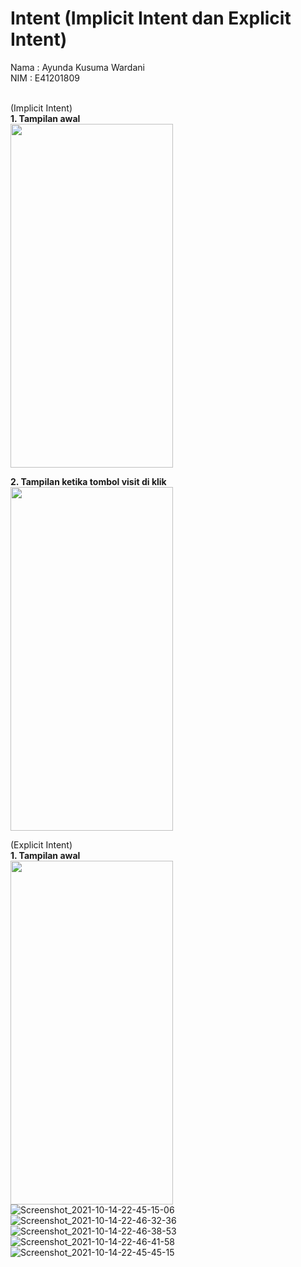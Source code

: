 # Intent (Implicit Intent dan Explicit Intent)

Nama : Ayunda Kusuma Wardani <br/>
NIM  : E41201809<br/>

<br/>
(Implicit Intent)<br/>
<b>1. Tampilan awal</b> <br/>
<img src="https://user-images.githubusercontent.com/47249108/137352567-6da2bc84-ac4b-4031-8fad-18bdcf8655fd.jpg" width="260" height="550">

<b>2. Tampilan ketika tombol visit di klik</b> <br/>
<img src="https://user-images.githubusercontent.com/47249108/137352646-1f5c8232-be1a-4c14-819c-6784162b604e.jpg" width="260" height="550">

(Explicit Intent)<br/>
<b>1. Tampilan awal</b> <br/>
<img src="https://user-images.githubusercontent.com/47249108/137352575-46909724-c626-4a0f-b13b-8b515d4e9f6e.jpg" width="260" height="550">
![Screenshot_2021-10-14-22-45-15-06](https://user-images.githubusercontent.com/47249108/137352567-6da2bc84-ac4b-4031-8fad-18bdcf8655fd.jpg)
![Screenshot_2021-10-14-22-46-32-36]()
![Screenshot_2021-10-14-22-46-38-53](https://user-images.githubusercontent.com/47249108/137352580-c40c2d58-2ff5-4b4e-b86e-383b307ad710.jpg)
![Screenshot_2021-10-14-22-46-41-58](https://user-images.githubusercontent.com/47249108/137352583-5fa746fa-8101-457f-8e32-221ab898ed96.jpg)
![Screenshot_2021-10-14-22-45-45-15]()

